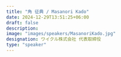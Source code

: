 ```yaml
---
title: "角 征典 / Masanori Kado"
date: 2024-12-29T13:51:25+06:00
draft: false
description:
image: "images/speakers/MasanoriKado.jpg"
designation: ワイクル株式会社 代表取締役
type: "speaker"
---
```

